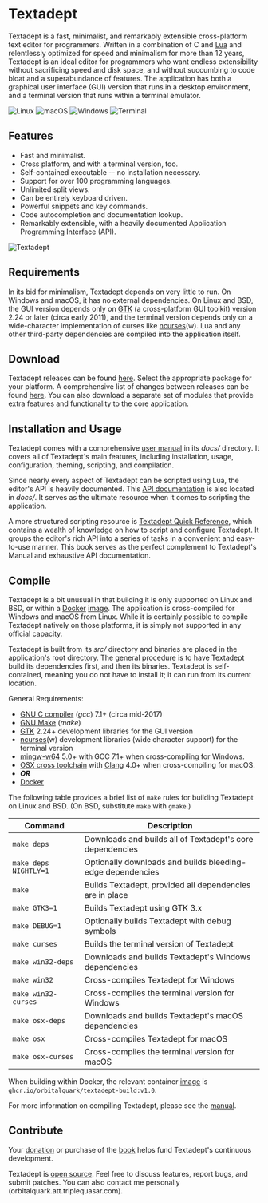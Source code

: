 # Textadept

Textadept is a fast, minimalist, and remarkably extensible cross-platform text editor for
programmers. Written in a combination of C and [Lua][] and relentlessly optimized for speed and
minimalism for more than 12 years, Textadept is an ideal editor for programmers who want endless
extensibility without sacrificing speed and disk space, and without succumbing to code bloat and
a superabundance of features. The application has both a graphical user interface (GUI) version
that runs in a desktop environment, and a terminal version that runs within a terminal emulator.

![Linux](https://orbitalquark.github.io/textadept/images/linux.png)
![macOS](https://orbitalquark.github.io/textadept/images/macosx.png)
![Windows](https://orbitalquark.github.io/textadept/images/win32.png)
![Terminal](https://orbitalquark.github.io/textadept/images/ncurses.png)

[Lua]: https://lua.org

## Features

* Fast and minimalist.
* Cross platform, and with a terminal version, too.
* Self-contained executable -- no installation necessary.
* Support for over 100 programming languages.
* Unlimited split views.
* Can be entirely keyboard driven.
* Powerful snippets and key commands.
* Code autocompletion and documentation lookup.
* Remarkably extensible, with a heavily documented Application Programming Interface (API).

![Textadept](https://orbitalquark.github.io/textadept/images/splitviews.png)

## Requirements

In its bid for minimalism, Textadept depends on very little to run. On Windows and macOS,
it has no external dependencies. On Linux and BSD, the GUI version depends only on [GTK][]
(a cross-platform GUI toolkit) version 2.24 or later (circa early 2011), and the terminal
version depends only on a wide-character implementation of curses like [ncurses][](w). Lua and
any other third-party dependencies are compiled into the application itself.

[GTK]: https://gtk.org
[ncurses]: https://invisible-island.net/ncurses/ncurses.html

## Download

Textadept releases can be found [here][1]. Select the appropriate package for your platform. A
comprehensive list of changes between releases can be found [here][2]. You can also download
a separate set of modules that provide extra features and functionality to the core application.

[1]: https://github.com/orbitalquark/textadept/releases
[2]: https://orbitalquark.github.io/textadept/changelog.html

## Installation and Usage

Textadept comes with a comprehensive [user manual][] in its *docs/* directory.  It covers all
of Textadept's main features, including installation, usage, configuration, theming, scripting,
and compilation.

Since nearly every aspect of Textadept can be scripted using Lua, the editor's API is heavily
documented. This [API documentation][] is also located in *docs/*. It serves as the ultimate
resource when it comes to scripting the application.

A more structured scripting resource is [Textadept Quick Reference][], which contains a wealth
of knowledge on how to script and configure Textadept. It groups the editor's rich API into
a series of tasks in a convenient and easy-to-use manner. This book serves as the perfect
complement to Textadept's Manual and exhaustive API documentation.

[user manual]: https://orbitalquark.github.io/textadept/manual.html
[API documentation]: https://orbitalquark.github.io/textadept/api.html
[Textadept Quick Reference]: https://orbitalquark.github.io/textadept/book.html

## Compile

Textadept is a bit unusual in that building it is only supported on Linux and BSD, or within a
[Docker][] [image][]. The application is cross-compiled for Windows and macOS from Linux. While
it is certainly possible to compile Textadept natively on those platforms, it is simply not
supported in any official capacity.

Textadept is built from its *src/* directory and binaries are placed in the application's root
directory. The general procedure is to have Textadept build its dependencies first, and then
its binaries. Textadept is self-contained, meaning you do not have to install it; it can run
from its current location.

General Requirements:

* [GNU C compiler][] (*gcc*) 7.1+ (circa mid-2017)
* [GNU Make][] (*make*)
* [GTK][] 2.24+ development libraries for the GUI version
* [ncurses][](w) development libraries (wide character support) for the terminal version
* [mingw-w64][] 5.0+ with GCC 7.1+ when cross-compiling for Windows.
* [OSX cross toolchain][] with [Clang][] 4.0+ when cross-compiling for macOS.
* _**OR**_
* [Docker][]

The following table provides a brief list of `make` rules for building Textadept on Linux and
BSD. (On BSD, substitute `make` with `gmake`.)

Command | Description
-|-
`make deps` | Downloads and builds all of Textadept's core dependencies
`make deps NIGHTLY=1` | Optionally downloads and builds bleeding-edge dependencies
`make` | Builds Textadept, provided all dependencies are in place
`make GTK3=1` | Builds Textadept using GTK 3.x
`make DEBUG=1` | Optionally builds Textadept with debug symbols
`make curses` | Builds the terminal version of Textadept
`make win32-deps` | Downloads and builds Textadept's Windows dependencies
`make win32` | Cross-compiles Textadept for Windows
`make win32-curses` | Cross-compiles the terminal version for Windows
`make osx-deps` | Downloads and builds Textadept's macOS dependencies
`make osx` | Cross-compiles Textadept for macOS
`make osx-curses` | Cross-compiles the terminal version for macOS

When building within Docker, the relevant container [image][] is
`ghcr.io/orbitalquark/textadept-build:v1.0`.

For more information on compiling Textadept, please see the [manual][].

[Docker]: https://www.docker.com/
[image]: https://github.com/users/orbitalquark/packages/container/textadept-build
[GNU C compiler]: https://gcc.gnu.org
[GNU Make]: https://www.gnu.org/software/make/
[GTK]: https://www.gtk.org
[ncurses]: https://invisible-island.net/ncurses/ncurses.html
[mingw-w64]: https://mingw-w64.org/
[OSX cross toolchain]: https://github.com/tpoechtrager/osxcross
[Clang]: https://clang.llvm.org/
[manual]: https://orbitalquark.github.io/textadept/manual.html#compiling

## Contribute

Your [donation][] or purchase of the [book][] helps fund Textadept's continuous development.

Textadept is [open source][]. Feel free to discuss features, report bugs, and submit patches. You
can also contact me personally (orbitalquark.att.triplequasar.com).

[donation]: https://gum.co/textadept
[book]: https://orbitalquark.github.io/textadept/book.html
[open source]: https://github.com/orbitalquark/textadept
